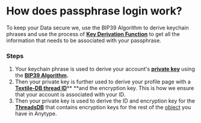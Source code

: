 # How does passphrase login work?

To keep your Data secure we, use the BIP39 Algorithm to derive keychain phrases and use the process of [**Key Derivation Function**](https://en.wikipedia.org/wiki/Key\_derivation\_function) to get all the information that needs to be associated with your passphrase.

### Steps

1. Your keychain phrase is used to derive your account's [**private key**](https://en.wikipedia.org/wiki/Public-key\_cryptography) using the [**BIP39 Algorithm**](https://medium.com/coinmonks/mnemonic-generation-bip39-simply-explained-e9ac18db9477)**.**
2. Then your private key is further used to derive your profile page with a [**Textile-DB thread ID**](https://github.com/textileio/go-threads)** **and the encryption key. This is how we ensure that your account is associated with your ID.
3. Then your private key is used to derive the ID and encryption key for the [**ThreadsDB**](https://github.com/textileio/go-threads#running-threaddb) that contains encryption keys for the rest of the [object](../fundamentals/object/ "mention") you have in Anytype.
